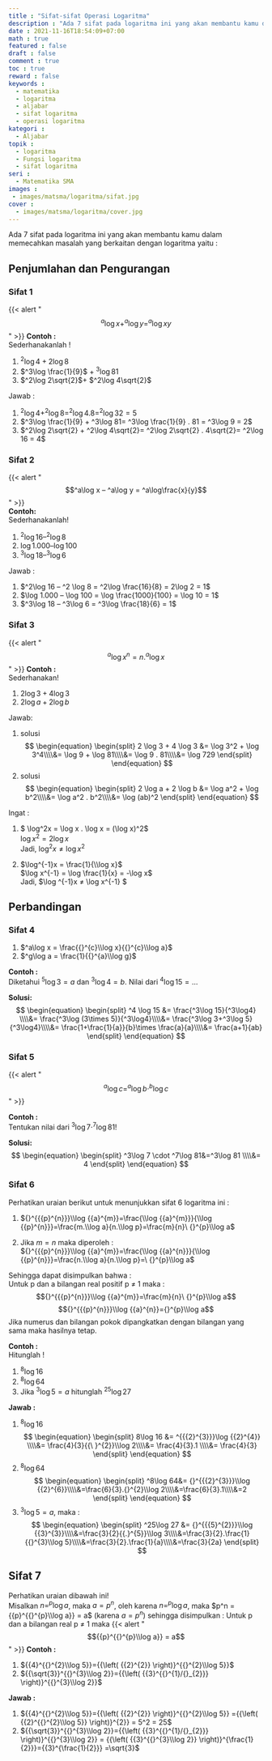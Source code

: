 ```yaml
---
title : "Sifat-sifat Operasi Logaritma"
description : "Ada 7 sifat pada logaritma ini yang akan membantu kamu dalam memecahkan masalah yang berkaitan dengan logaritma"
date : 2021-11-16T18:54:09+07:00
math : true
featured : false
draft : false
comment : true
toc : true
reward : false
keywords : 
  - matematika
  - logaritma
  - aljabar
  - sifat logaritma
  - operasi logaritma
kategori : 
  - Aljabar
topik :
  - logaritma
  - Fungsi logaritma
  - sifat logaritma
seri : 
  - Matematika SMA
images : 
 - images/matsma/logaritma/sifat.jpg
cover : 
  - images/matsma/logaritma/cover.jpg
---
```

Ada 7 sifat pada logaritma ini yang akan membantu kamu dalam memecahkan masalah yang berkaitan dengan logaritma yaitu :
## Penjumlahan dan Pengurangan
### Sifat 1
{{< alert "$$^a\log x + ^a\log y = ^a\log xy$$" >}} 
**Contoh :**  
Sederhanakanlah !
1.	$^2\log 4 + 2\log 8$
2.	$^3\log \frac{1}{9}$ + $^3\log 81$
3.	$^2\log 2\sqrt{2}$+ $^2\log 4\sqrt{2}$

Jawab :
1.	$^2\log 4 + ^2\log 8 = ^2\log 4 . 8 = ^2\log 32 = 5$
2.	$^3\log \frac{1}{9} + ^3\log 81= ^3\log \frac{1}{9} . 81 = ^3\log 9 = 2$
3.	$^2\log 2\sqrt{2} + ^2\log  4\sqrt{2}= ^2\log 2\sqrt{2} . 4\sqrt{2}= ^2\log 16 = 4$

### Sifat 2
{{< alert "$$^a\log x – ^a\log y = ^a\log\frac{x}{y}$$" >}}                                                                                                                             
**Contoh:**  
Sederhanakanlah!
1.	$^2\log 16 – ^2 \log 8$
2.	$\log 1.000 – \log 100$
3.	$^3\log 18 – ^3\log 6$

Jawab :  
1.	$^2\log 16 – ^2 \log 8 =  ^2\log \frac{16}{8}  = 2\log 2 = 1$
2.	$\log 1.000 – \log 100 = \log \frac{1000}{100} = \log 10 = 1$
3.	$^3\log 18 – ^3\log 6 = ^3\log \frac{18}{6} = 1$

### Sifat 3
 {{< alert "$$^a\log x^n = n . ^a\log x$$" >}}
**Contoh :**  
Sederhanakan!
1.	$2 \log 3 + 4 \log 3$
2.	$2 \log a + 2 \log b$

Jawab:
1.  solusi
  $$
  \begin{equation}
    \begin{split}
    2 \log 3 + 4 \log 3 &= \log 3^2 + \log 3^4\\\\&= \log 9 + \log 81\\\\&= \log 9 . 81\\\\&= \log 729
    \end{split}
  \end{equation}
  $$
2. solusi
  $$
    \begin{equation}
      \begin{split}
      2 \log a + 2 \log b &= \log a^2 + \log b^2\\\\&= \log a^2 . b^2\\\\&= \log (ab)^2
      \end{split}
    \end{equation}
    $$
    
Ingat :  
1. $ \log^2x = \log x . \log x = (\log x)^2$  
$\log x^2 = 2 \log x$  
Jadi, $\log^2x ≠ \log x^2$

2. $\log^{-1}x = \frac{1}{\\log x}$  
$\log x^{-1} = \log \frac{1}{x}  = -\log x$  
Jadi,  $\log ^{-1}x ≠ \log x^{-1} $

## Perbandingan
### Sifat 4  
              
1.	$^a\log x = \frac{{}^{c}\\log x}{{}^{c}\\log a}$	  
2.	$^g\log a = \frac{1}{{}^{a}\\log g}$

**Contoh :**  
Diketahui $^5\log 3 = a$ dan $^3\log 4=b$. Nilai dari $^4\log 15=...$

**Solusi:**  
$$
\begin{equation}
  \begin{split}
  ^4 \log 15 &= \frac{^3\log 15}{^3\log4} \\\\&= \frac{^3\log (3\times 5)}{^3\log4}\\\\&= \frac{^3\log 3+^3\log 5}{^3\log4}\\\\&= \frac{1+\frac{1}{a}}{b}\times \frac{a}{a}\\\\&= \frac{a+1}{ab}
  \end{split}
\end{equation}
$$

### Sifat 5                
{{< alert "$$^a\log c=^a\log b \cdot ^b\log c$$" >}}

**Contoh :**  
Tentukan nilai dari $^3\log 7  \cdot  ^7\log 81$!

**Solusi:**  
$$
\begin{equation}
  \begin{split}
  ^3\log 7  \cdot  ^7\log 81&=^3\log 81 \\\\&= 4
  \end{split}
\end{equation}
$$

### Sifat 6 
Perhatikan uraian berikut untuk menunjukkan sifat 6 logaritma ini :

1.	${}^{{{p}^{n}}}\\log {{a}^{m}}=\frac{\\log {{a}^{m}}}{\\log {{p}^{n}}}=\frac{m.\\log a}{n.\\log p}=\frac{m}{n}\ {}^{p}\\log a$

2.	Jika $m = n$ maka diperoleh  :  
${}^{{{p}^{n}}}\\log {{a}^{m}}=\frac{\\log {{a}^{n}}}{\\log {{p}^{n}}}=\frac{n.\\log a}{n.\\log p}=\ {}^{p}\\log a$

Sehingga dapat disimpulkan bahwa :  
Untuk p dan a bilangan real positif p ≠ 1 maka :
$${}^{{{p}^{n}}}\\log {{a}^{m}}=\frac{m}{n}\ {}^{p}\\log a$$
$${}^{{{p}^{n}}}\\log {{a}^{n}}={}^{p}\\log a$$
Jika numerus dan bilangan pokok dipangkatkan dengan bilangan yang sama maka hasilnya tetap.

**Contoh :**  
Hitunglah !
1.	$^8\log 16$
2.	$^8\log 64$
3.	Jika $^3\log 5 = a$ hitunglah  $^25\log 27$

**Jawab :**
1.	$^8\log 16$
$$
\begin{equation}
  \begin{split}
  8\log 16 &= ^{{{2}^{3}}}\log {{2}^{4}} \\\\&= \frac{4}{3}{{\ }^{2}}\\log 2\\\\&= \frac{4}{3}.1 \\\\&= \frac{4}{3}
  \end{split}
\end{equation}
$$
2.	$^8\log 64$
$$
\begin{equation}
  \begin{split}
  ^8\log 64&=  {}^{{{2}^{3}}}\\log {{2}^{6}}\\\\&=\frac{6}{3}.{}^{2}\\log 2\\\\&=\frac{6}{3}.1\\\\&=2
  \end{split}
\end{equation}
$$
3.	$^3\log 5 = a$, maka :  
$$
\begin{equation}
  \begin{split}
  ^25\log 27 &= {}^{{{5}^{2}}}\\log {{3}^{3}}\\\\&=\frac{3}{2}{{.}^{5}}\\log 3\\\\&=\frac{3}{2}.\frac{1}{{}^{3}\\log 5}\\\\&=\frac{3}{2}.\frac{1}{a}\\\\&=\frac{3}{2a}
  \end{split}
$$
## Sifat 7
Perhatikan uraian dibawah ini!  
Misalkan $n = ^p\log a$, maka $a = p^n$, oleh karena $n = ^p\log a$, maka $p^n = {{p}^{{}^{p}\\log a}} = a$ (karena $a = p^n$) sehingga disimpulkan :
Untuk p dan a bilangan real p ≠ 1 maka {{< alert "$${{p}^{{}^{p}\\log a}} = a$$" >}}
 **Contoh :**
1.	${{4}^{{}^{2}\\log 5}}={{\left( {{2}^{2}} \right)}^{{}^{2}\\log 5}}$
2.	${{\sqrt{3}}^{{}^{3}\\log 2}}={{\left( {{3}^{{}^{1}/{}_{2}}} \right)}^{{}^{3}\\log 2}}$

**Jawab :**
1. ${{4}^{{}^{2}\\log 5}}={{\left( {{2}^{2}} \right)}^{{}^{2}\\log 5}}  ={{\left( {{2}^{{}^{2}\\log 5}} \right)}^{2}} = 5^2 = 25$
2. ${{\sqrt{3}}^{{}^{3}\\log 2}}={{\left( {{3}^{{}^{1}/{}_{2}}} \right)}^{{}^{3}\\log 2}}  = {{\left( {{3}^{{}^{3}\\log 2}} \right)}^{\frac{1}{2}}}={{3}^{\frac{1}{2}}} =\sqrt{3}$ 
